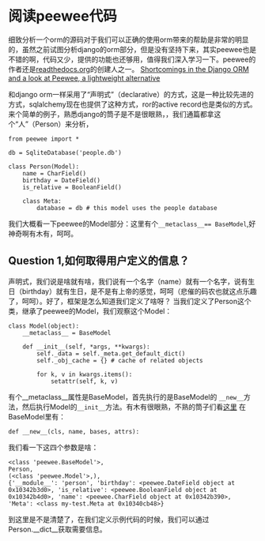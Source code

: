 阅读peewee代码
====

细致分析一个orm的源码对于我们可以正确的使用orm带来的帮助是非常的明显的，虽然之前试图分析django的orm部分，但是没有坚持下来，其实peewee也是不错的啊，代码又少，提供的功能也还够用，值得我们深入学习一下。peewee的作者还是[readthedocs.org](https://readthedocs.org)的创建人之一。
[Shortcomings in the Django ORM and a look at Peewee, a lightweight alternative](http://charlesleifer.com/blog/shortcomings-in-the-django-orm-and-a-look-at-peewee-a-lightweight-alternative/)

和django orm一样采用了“声明式”（declarative）的方式，这是一种比较先进的方式，sqlalchemy现在也提供了这种方式，ror的active record也是类似的方式。
来个简单的例子，熟悉django的筒子是不是很眼熟，，我们通篇都拿这个“人”（Person）来分析，

    from peewee import *

    db = SqliteDatabase('people.db')

    class Person(Model):
        name = CharField()
        birthday = DateField()
        is_relative = BooleanField()

        class Meta:
            database = db # this model uses the people database
我们大概看一下peewee的Model部分：这里有个`__metaclass__== BaseModel`,好神奇啊有木有，呵呵。

Question 1,如何取得用户定义的信息？
----
声明式，我们说是啥就有啥，我们说有一个名字（name）就有一个名字，说有生日（birthday）就有生日，是不是有上帝的感觉，呵呵（悲催的码农也就这点乐趣了，呵呵）。好了，框架是怎么知道我们定义了啥呀？
当我们定义了Person这个类，继承了peewee的Model，我们观察这个Model：
    
    class Model(object):
        __metaclass__ = BaseModel

        def __init__(self, *args, **kwargs):
            self._data = self._meta.get_default_dict()
            self._obj_cache = {} # cache of related objects
    
            for k, v in kwargs.items():
                setattr(self, k, v)

有个__metaclass__属性是BaseModel，首先执行的是BaseModel的 `__new__`方法，然后执行Model的`__init__`方法。有木有很眼熟，不熟的筒子们看[这里](http://docs.python.org/2.7/reference/datamodel.html#object.__new__)
在BaseModel里有：

    def __new__(cls, name, bases, attrs):

我们看一下这四个参数是啥：
    
    <class 'peewee.BaseModel'>,
    Person,
    (<class 'peewee.Model'>,),
    {'__module__': 'person', 'birthday': <peewee.DateField object at 0x10342b3d0>, 'is_relative': <peewee.BooleanField object at 0x10342b4d0>, 'name': <peewee.CharField object at 0x10342b390>, 'Meta': <class my-test.Meta at 0x10340cb48>}

到这里是不是清楚了，在我们定义示例代码的时候，我们可以通过Person.__dict__获取需要信息。













     